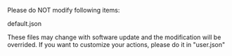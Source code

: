 ﻿Please do NOT modify following items:

default.json

These files may change with software update and the modification 
will be overrided. If you want to customize your actions, please 
do it in "user.json"
 